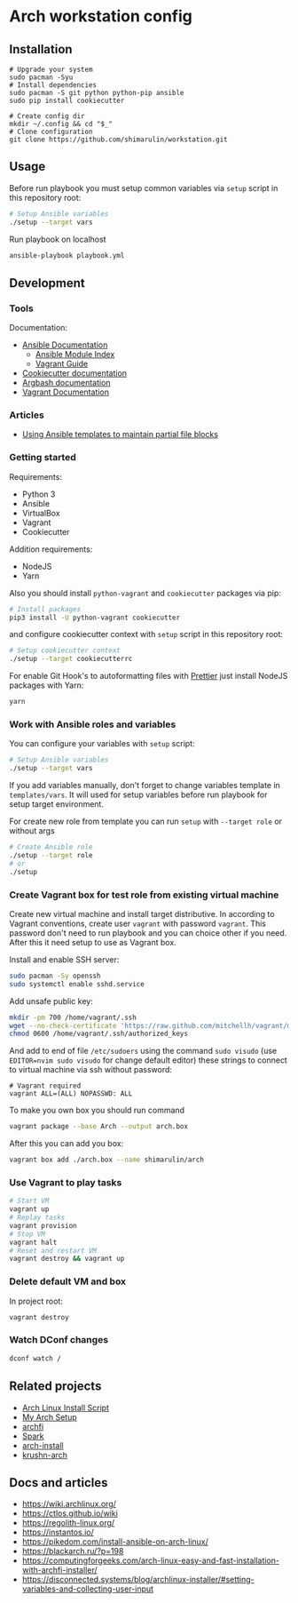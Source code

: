# Arch workstation config

## Installation

```shell
# Upgrade your system
sudo pacman -Syu
# Install dependencies
sudo pacman -S git python python-pip ansible
sudo pip install cookiecutter
```

```shell
# Create config dir
mkdir ~/.config && cd "$_"
# Clone configuration
git clone https://github.com/shimarulin/workstation.git
```

## Usage

Before run playbook you must setup common variables via `setup` script in this repository root:

```bash
# Setup Ansible variables
./setup --target vars
```

Run playbook on localhost

```bash
ansible-playbook playbook.yml
```

## Development

### Tools

Documentation:

- [Ansible Documentation](https://docs.ansible.com/ansible/latest/index.html)
  - [Ansible Module Index](https://docs.ansible.com/ansible/latest/modules/modules_by_category.html)
  - [Vagrant Guide](https://docs.ansible.com/ansible/latest/scenario_guides/guide_vagrant.html)
- [Cookiecutter documentation](https://cookiecutter.readthedocs.io/en/latest/readme.html)
- [Argbash documentation](https://argbash.readthedocs.io/en/stable/)
- [Vagrant Documentation](https://www.vagrantup.com/docs/)

### Articles

- [Using Ansible templates to maintain partial file blocks](https://garthkerr.com/using-ansible-template-for-partial-file-block/)

### Getting started

Requirements:

- Python 3
- Ansible
- VirtualBox
- Vagrant
- Cookiecutter

Addition requirements:

- NodeJS
- Yarn

Also you should install `python-vagrant` and `cookiecutter` packages via pip:

```bash
# Install packages
pip3 install -U python-vagrant cookiecutter
```

and configure cookiecutter context with `setup` script in this repository root:

```bash
# Setup cookiecutter context
./setup --target cookiecutterrc
```

For enable Git Hook's to autoformatting files with [Prettier](https://prettier.io/) just install NodeJS packages with
Yarn:

```bash
yarn
```

### Work with Ansible roles and variables

You can configure your variables with `setup` script:

```bash
# Setup Ansible variables
./setup --target vars
```

If you add variables manually, don't forget to change variables template in `templates/vars`. It will used for setup
variables before run playbook for setup target environment.

For create new role from template you can run `setup` with `--target role` or without args

```bash
# Create Ansible role
./setup --target role
# or
./setup
```

### Create Vagrant box for test role from existing virtual machine

Create new virtual machine and install target distributive. In according to Vagrant conventions, create user `vagrant`
with password `vagrant`. This password don't need to run playbook and you can choice other if you need. After this it
need setup to use as Vagrant box.

Install and enable SSH server:

```bash
sudo pacman -Sy openssh
sudo systemctl enable sshd.service
```

Add unsafe public key:

```bash
mkdir -pm 700 /home/vagrant/.ssh
wget --no-check-certificate 'https://raw.github.com/mitchellh/vagrant/master/keys/vagrant.pub' -O /home/vagrant/.ssh/authorized_keys
chmod 0600 /home/vagrant/.ssh/authorized_keys
```

And add to end of file `/etc/sudoers` using the command `sudo visudo` (use `EDITOR=nvim sudo visudo` for change default
editor) these strings to connect to virtual machine via ssh without password:

```
# Vagrant required
vagrant ALL=(ALL) NOPASSWD: ALL
```

To make you own box you should run command

```bash
vagrant package --base Arch --output arch.box
```

After this you can add you box:

```bash
vagrant box add ./arch.box --name shimarulin/arch
```

### Use Vagrant to play tasks

```bash
# Start VM
vagrant up
# Replay tasks
vagrant provision
# Stop VM
vagrant halt
# Reset and restart VM
vagrant destroy && vagrant up
```

### Delete default VM and box

In project root:

```bash
vagrant destroy
```

### Watch DConf changes

```bash
dconf watch /
```

## Related projects

- [Arch Linux Install Script](https://picodotdev.github.io/alis/)
- [My Arch Setup](https://github.com/raphiz/my-arch-setup)
- [archfi](https://github.com/MatMoul/archfi)
- [Spark](https://github.com/pigmonkey/spark)
- [arch-install](https://github.com/wrzlbrmft/arch-install)
- [krushn-arch](https://github.com/krushndayshmookh/krushn-arch)

## Docs and articles

- https://wiki.archlinux.org/
- https://ctlos.github.io/wiki
- https://regolith-linux.org/
- https://instantos.io/
- https://pikedom.com/install-ansible-on-arch-linux/
- https://blackarch.ru/?p=198
- https://computingforgeeks.com/arch-linux-easy-and-fast-installation-with-archfi-installer/
- https://disconnected.systems/blog/archlinux-installer/#setting-variables-and-collecting-user-input

